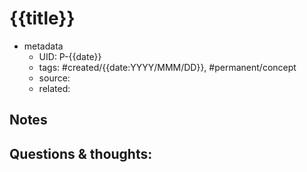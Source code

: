 # {{title}}

- metadata
	- UID: P-{{date}}
	- tags: #created/{{date:YYYY/MMM/DD}}, #permanent/concept 
	- source: 
	- related: 

## Notes


## Questions & thoughts:

